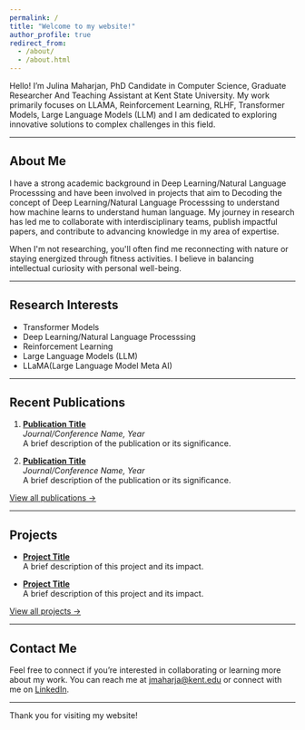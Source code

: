 ```yaml
---
permalink: /
title: "Welcome to my website!"
author_profile: true
redirect_from: 
  - /about/
  - /about.html
---
```


Hello! I’m Julina Maharjan, PhD Candidate in Computer Science, Graduate Researcher And Teaching Assistant at Kent State University. My work primarily focuses on LLAMA, Reinforcement Learning, RLHF, Transformer Models, Large Language Models (LLM) and I am dedicated to exploring innovative solutions to complex challenges in this field.

---

## About Me
I have a strong academic background in Deep Learning/Natural Language Processsing and have been involved in projects that aim to Decoding the concept of Deep Learning/Natural Language Processsing to understand how machine learns to understand human language. My journey in research has led me to collaborate with interdisciplinary teams, publish impactful papers, and contribute to advancing knowledge in my area of expertise.

When I'm not researching, you'll often find me reconnecting with nature or staying energized through fitness activities. I believe in balancing intellectual curiosity with personal well-being.

---

## Research Interests
- Transformer Models
- Deep Learning/Natural Language Processsing
- Reinforcement Learning
- Large Language Models (LLM)
- LLaMA(Large Language Model Meta AI) 

---

## Recent Publications
1. **[Publication Title](#)**  
   *Journal/Conference Name, Year*  
   A brief description of the publication or its significance.

2. **[Publication Title](#)**  
   *Journal/Conference Name, Year*  
   A brief description of the publication or its significance.

[View all publications →](publications.html)

---

## Projects
- **[Project Title](#)**  
  A brief description of this project and its impact.

- **[Project Title](#)**  
  A brief description of this project and its impact.

[View all projects →](projects.html)

---

## Contact Me
Feel free to connect if you’re interested in collaborating or learning more about my work. You can reach me at [jmaharja@kent.edu](mailto:jmaharja@kent.edu) or connect with me on [LinkedIn](https://www.linkedin.com/in/julinamaharjan/).


---

Thank you for visiting my website!